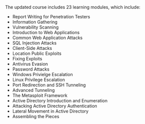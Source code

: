 The updated course includes 23 learning modules, which include:

- Report Writing for Penetration Testers
- Information Gathering
- Vulnerability Scanning
- Introduction to Web Applications
- Common Web Application Attacks
- SQL Injection Attacks
- Client-Side Attacks
- Location Public Exploits
- Fixing Exploits
- Antivirus Evasion
- Password Attacks
- Windows Privielge Escalation
- Linux Privilege Escalation
- Port Redirection and SSH Tunneling
- Advanced Tunneling
- The Metasploit Framework
- Active Directory Introduction and Enumeration 
- Attacking Active Directory Authentication
- Lateral Movement in Active Directory 
- Assembling the Pieces